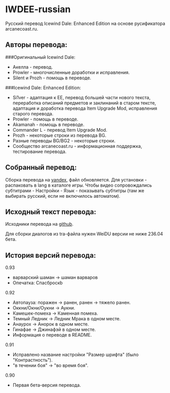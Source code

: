 IWDEE-russian
=============

Русский перевод Icewind Dale: Enhanced Edition на основе русификатора arcanecoast.ru.

Авторы перевода:
----------------

###Оригинальный Icewind Dale:

* Акелла - перевод.
* Prowler - многочисленные доработки и исправления.
* Silent и Prozh - помощь в переводе.

###Icewind Dale: Enhanced Edition:

* Si1ver - адаптация к EE, перевод большей части нового текста, переработка описаний предметов и заклинаний в старом тексте, адаптация и доработка перевода Item Upgrade Mod, исправления старого перевода.
* Prowler - помощь в переводе.
* Akamanah - помощь в переводе.
* Commander L - перевод Item Upgrade Mod.
* Prozh - некоторые строки из перевода BG.
* Разные переводы BG/BG2 - некоторые строки.
* Сообщество arcanecoast.ru - информационная поддержка, тестирование перевода.

Собранный перевод:
------------------

Сборка перевода на [yandex](https://yadi.sk/d/7t1XLfYQcajNk), файл обновляется.
Для установки - распаковать в lang в каталоге игры. Чтобы видео сопровождались субтитрами - Настройки - Язык - показывать субтитры (там же выбирать русский, если не включилось автоматом).

Исходный текст перевода:
------------------------

Исходники перевода на [github](https://github.com/EugVV/IWDEE-russian).

Для сборки диалогов из tra-файла нужен WeiDU версии не ниже 236.04 бета.

История версий перевода:
------------------------

0.93
- варварский шаман -> шаман варваров
- Опечатка: Спасброскb

0.92
- Автопауза: поражен -> ранен, ранен -> тяжело ранен.
- Оккни/Окни/Оукни -> Аукни.
- Камешек-помеха -> Каменная помеха.
- Темный Ледник -> Ледник Мрака в одном месте.
- Анаурох -> Анорок в одном месте.
- Гинафае -> Джинафэй в одном месте.
- Информация о переводе в README.

0.91
- Исправлено название настройки "Размер шрифта" (было "Контрастность").
- "в течении боя" -> "во время боя".

0.90
- Первая бета-версия перевода.
